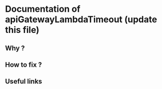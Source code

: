 # Documentation of apiGatewayLambdaTimeout (update this file)

## Why ?

## How to fix ?

## Useful links

